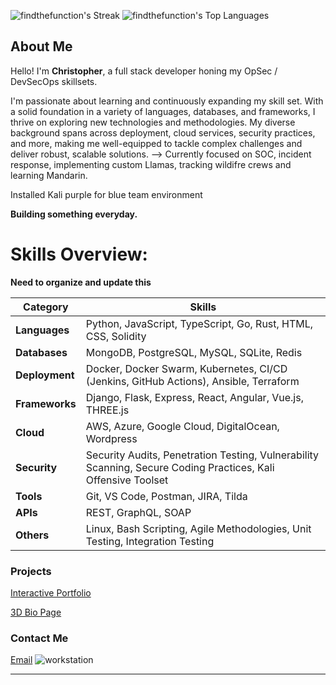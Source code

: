 ![findthefunction's Streak](https://github-readme-streak-stats.herokuapp.com/?user=findthefunction&theme=merko&hide_border=false)
![findthefunction's Top Languages](https://github-readme-stats.vercel.app/api/top-langs/?username=findthefunction&size_weight=0&count_weight=1&theme=merko&show_icons=true&hide_border=false&layout=compact)

## About Me

Hello! I'm **Christopher**, a full stack developer honing my OpSec / DevSecOps skillsets.

I'm passionate about learning and continuously expanding my skill set. With a solid foundation in a variety of languages, databases, and frameworks, I thrive on exploring new technologies and methodologies. My diverse background spans across deployment, cloud services, security practices, and more, making me well-equipped to tackle complex challenges and deliver robust, scalable solutions. --> Currently focused on SOC, incident response, implementing custom Llamas, tracking wildifre crews and learning Mandarin.

Installed Kali purple for blue team environment

**Building something everyday.**

# Skills Overview:
**Need to organize and update this**

| Category       | Skills                                               |
|----------------|--------------------------------------------------------------------------------------|
| **Languages**  | Python, JavaScript, TypeScript, Go, Rust, HTML, CSS, Solidity  
| **Databases**  | MongoDB, PostgreSQL, MySQL, SQLite, Redis            
| **Deployment** | Docker, Docker Swarm, Kubernetes, CI/CD (Jenkins, GitHub Actions), Ansible, Terraform 
| **Frameworks** | Django, Flask, Express, React, Angular, Vue.js, THREE.js      
| **Cloud**      | AWS, Azure, Google Cloud, DigitalOcean, Wordpress               
| **Security**   | Security Audits, Penetration Testing, Vulnerability Scanning, Secure Coding Practices, Kali Offensive Toolset 
| **Tools**      | Git, VS Code, Postman, JIRA, Tilda           
| **APIs**       | REST, GraphQL, SOAP                                  
| **Others**     | Linux, Bash Scripting, Agile Methodologies, Unit Testing, Integration Testing 

### Projects

[Interactive Portfolio](https://blockchaindegen.io/)

[3D Bio Page](http://167.99.181.243/)

### Contact Me
[Email](mailto:findthefunction+github@gmail.com)
![workstation](https://github.com/findthefunction/findthefunction/assets/31022640/a446be77-0139-4a9e-af8b-949175b8f19d)

---


